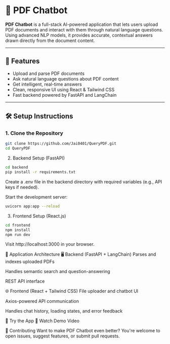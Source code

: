 # 📄 PDF Chatbot

**PDF Chatbot** is a full-stack AI-powered application that lets users upload PDF documents and interact with them through natural language questions. Using advanced NLP models, it provides accurate, contextual answers drawn directly from the document content.

---

## 🚀 Features

- Upload and parse PDF documents
- Ask natural language questions about PDF content
- Get intelligent, real-time answers
- Clean, responsive UI using React & Tailwind CSS
- Fast backend powered by FastAPI and LangChain

---

## 🛠️ Setup Instructions

### 1. Clone the Repository

```bash
git clone https://github.com/Jai0401/QueryPDF.git
cd QueryPDF
```
2. Backend Setup (FastAPI)
```bash
cd backend
pip install -r requirements.txt
```
Create a .env file in the backend directory with required variables (e.g., API keys if needed).

Start the development server:
```bash
uvicorn app:app --reload
```
3. Frontend Setup (React.js)
```bash
cd frontend
npm install
npm run dev
```
Visit http://localhost:3000 in your browser.


🧱 Application Architecture
🖥 Backend (FastAPI + LangChain)
Parses and indexes uploaded PDFs

Handles semantic search and question-answering

REST API interface

🌐 Frontend (React + Tailwind CSS)
File uploader and chatbot UI

Axios-powered API communication

Handles chat history, loading states, and error feedback

🔗 Try the App
🎥 Watch Demo Video

🤝 Contributing
Want to make PDF Chatbot even better?
You're welcome to open issues, suggest features, or submit pull requests.
